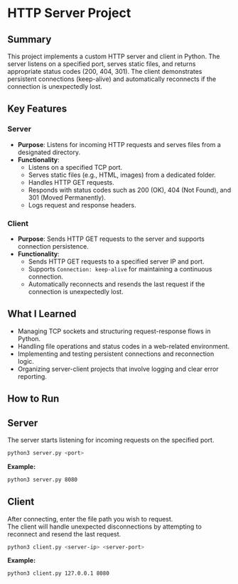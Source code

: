 # HTTP Server Project

## Summary
This project implements a custom HTTP server and client in Python. The server listens on a specified port, serves static files, and returns appropriate status codes (200, 404, 301). The client demonstrates persistent connections (keep-alive) and automatically reconnects if the connection is unexpectedly lost.

## Key Features

### Server
- **Purpose**: Listens for incoming HTTP requests and serves files from a designated directory.  
- **Functionality**:  
  - Listens on a specified TCP port.  
  - Serves static files (e.g., HTML, images) from a dedicated folder.  
  - Handles HTTP GET requests.  
  - Responds with status codes such as 200 (OK), 404 (Not Found), and 301 (Moved Permanently).  
  - Logs request and response headers.

### Client
- **Purpose**: Sends HTTP GET requests to the server and supports connection persistence.  
- **Functionality**:  
  - Sends HTTP GET requests to a specified server IP and port.  
  - Supports `Connection: keep-alive` for maintaining a continuous connection.  
  - Automatically reconnects and resends the last request if the connection is unexpectedly lost.

## What I Learned
- Managing TCP sockets and structuring request-response flows in Python.  
- Handling file operations and status codes in a web-related environment.  
- Implementing and testing persistent connections and reconnection logic.  
- Organizing server-client projects that involve logging and clear error reporting.

## How to Run

## Server
The server starts listening for incoming requests on the specified port.

```bash
python3 server.py <port>
```

**Example:**
```bash
python3 server.py 8080
```

## Client
After connecting, enter the file path you wish to request.  
The client will handle unexpected disconnections by attempting to reconnect and resend the last request.

```bash
python3 client.py <server-ip> <server-port>
```

**Example:**
```bash
python3 client.py 127.0.0.1 8080
```




